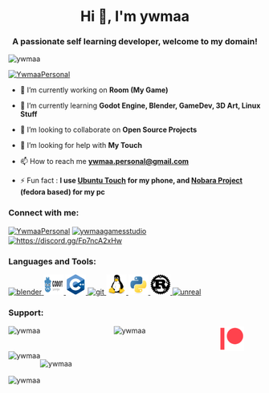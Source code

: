 <h1 align="center">Hi 👋, I'm ywmaa</h1>
<h3 align="center">A passionate self learning developer, welcome to my domain!</h3>

<p align="left"> <img src="https://komarev.com/ghpvc/?username=ywmaa&label=Profile%20views&color=0e75b6&style=flat" alt="ywmaa" /> </p>

<p align="left"> <a href="https://twitter.com/YwmaaPersonal" target="blank"><img src="https://img.shields.io/twitter/follow/YwmaaPersonal?logo=twitter&style=for-the-badge" alt="YwmaaPersonal" /></a> </p>

- 🔭 I’m currently working on **Room (My Game)**

- 🌱 I’m currently learning **Godot Engine, Blender, GameDev, 3D Art, Linux Stuff**

- 👯 I’m looking to collaborate on **Open Source Projects**

- 🤝 I’m looking for help with **My Touch**

- 📫 How to reach me **ywmaa.personal@gmail.com**

- ⚡ Fun fact : **I use <a href="https://ubuntu-touch.io/" target="blank">Ubuntu Touch</a> for my phone, and <a href="https://nobaraproject.org/" target="blank">Nobara Project</a> (fedora based) for my pc**

<h3 align="left">Connect with me:</h3>
<p align="left">
<a href="https://twitter.com/YwmaaPersonal" target="blank"><img align="center" src="https://raw.githubusercontent.com/rahuldkjain/github-profile-readme-generator/master/src/images/icons/Social/twitter.svg" alt="YwmaaPersonal" height="30" width="40" /></a>
<a href="https://www.youtube.com/c/ywmaagamesstudio" target="blank"><img align="center" src="https://raw.githubusercontent.com/rahuldkjain/github-profile-readme-generator/master/src/images/icons/Social/youtube.svg" alt="ywmaagamesstudio" height="30" width="40" /></a>
<a href="https://discord.gg/https://discord.gg/Fp7ncA2xHw" target="blank"><img align="center" src="https://raw.githubusercontent.com/rahuldkjain/github-profile-readme-generator/master/src/images/icons/Social/discord.svg" alt="https://discord.gg/Fp7ncA2xHw" height="30" width="40" /></a>
</p>

<h3 align="left">Languages and Tools:</h3>
<p align="left"> <a href="https://www.blender.org/" target="_blank" rel="noreferrer"> <img src="https://download.blender.org/branding/community/blender_community_badge_white.svg" alt="blender" width="40" height="40"/> </a> <a href="https://www.godotengine.org/" target="_blank" rel="noreferrer"> <img src="https://raw.githubusercontent.com/godotengine/godot/master/logo.svg" alt="godot" width="40" height="40"/> </a> <a href="https://www.w3schools.com/cpp/" target="_blank" rel="noreferrer"> <img src="https://raw.githubusercontent.com/devicons/devicon/master/icons/cplusplus/cplusplus-original.svg" alt="cplusplus" width="40" height="40"/> </a> <a href="https://git-scm.com/" target="_blank" rel="noreferrer"> <img src="https://www.vectorlogo.zone/logos/git-scm/git-scm-icon.svg" alt="git" width="40" height="40"/> </a> <a href="https://www.linux.org/" target="_blank" rel="noreferrer"> <img src="https://raw.githubusercontent.com/devicons/devicon/master/icons/linux/linux-original.svg" alt="linux" width="40" height="40"/> </a> <a href="https://www.python.org" target="_blank" rel="noreferrer"> <img src="https://raw.githubusercontent.com/devicons/devicon/master/icons/python/python-original.svg" alt="python" width="40" height="40"/> </a> <a href="https://www.rust-lang.org" target="_blank" rel="noreferrer"> <img src="https://raw.githubusercontent.com/devicons/devicon/master/icons/rust/rust-plain.svg" alt="rust" width="40" height="40"/> </a> <a href="https://unrealengine.com/" target="_blank" rel="noreferrer"> <img src="https://raw.githubusercontent.com/kenangundogan/fontisto/036b7eca71aab1bef8e6a0518f7329f13ed62f6b/icons/svg/brand/unreal-engine.svg" alt="unreal" width="40" height="40"/> </a> </p>

<h3 align="left">Support:</h3>
<p><a href="https://www.buymeacoffee.com/ywmaa"> <img align="left" src="https://cdn.buymeacoffee.com/buttons/v2/default-yellow.png" height="50" width="210" alt="ywmaa" /></a><a href="https://ko-fi.com/ywmaa"> <img align="left" src="https://cdn.ko-fi.com/cdn/kofi3.png?v=3" height="50" width="210" alt="ywmaa" /></a><a href="https://patreon.com/YwmaaStudio"> <img align="left" src="https://raw.githubusercontent.com/ywmaa/ywmaa/main/Digital-Patreon-Logo_FieryCoral.png" height="50" width="50" alt="ywmaa" /></a></p>

<br>
<br>

<p><img align="left" src="https://github-readme-stats.vercel.app/api/top-langs?username=ywmaa&show_icons=true&locale=en&layout=compact" alt="ywmaa" /></p>

<p>&nbsp;<img align="center" src="https://github-readme-stats.vercel.app/api?username=ywmaa&show_icons=true&locale=en" alt="ywmaa" /></p>

<p><img align="center" src="https://github-readme-streak-stats.herokuapp.com/?user=ywmaa&" alt="ywmaa" /></p>

